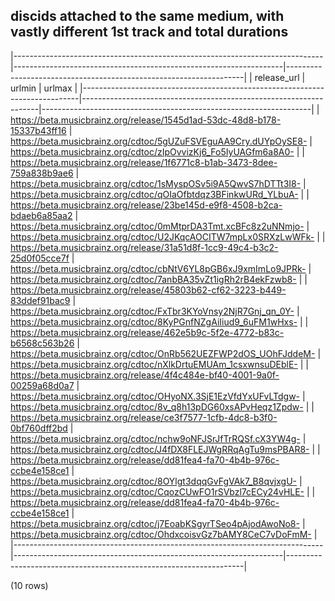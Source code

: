 ## discids attached to the same medium, with vastly different 1st track and total durations

|-----------------------------------------------------------------------------|-------------------------------------------------------------------|-------------------------------------------------------------------|
|                                 release_url                                 |                              urlmin                               |                              urlmax                               |
|-----------------------------------------------------------------------------|-------------------------------------------------------------------|-------------------------------------------------------------------|
| <https://beta.musicbrainz.org/release/1545d1ad-53dc-48d8-b178-15337b43ff16> | <https://beta.musicbrainz.org/cdtoc/5gUZuFSVEguAA9Cry.dUYpOySE8-> | <https://beta.musicbrainz.org/cdtoc/zIpOvvizKj6_Fo5IyUAGfm6a8A0-> |
| <https://beta.musicbrainz.org/release/1f6771c8-b1ab-3473-8dee-759a838b9ae6> | <https://beta.musicbrainz.org/cdtoc/1sMyspOSv5i9A5QwvS7hDTTt3I8-> | <https://beta.musicbrainz.org/cdtoc/qOIaOfbtdqz3BFinkwURd_YLbuA-> |
| <https://beta.musicbrainz.org/release/23be145d-e9f8-4508-b2ca-bdaeb6a85aa2> | <https://beta.musicbrainz.org/cdtoc/0mMtprDA3Tmt.xcBFc8z2uNNmjo-> | <https://beta.musicbrainz.org/cdtoc/U2JKqcAOCITW7mpLx0SRXzLwWFk-> |
| <https://beta.musicbrainz.org/release/31a51d8f-1cc9-49c4-b3c2-25d0f05cce7f> | <https://beta.musicbrainz.org/cdtoc/cbNtV6YL8pGB6xJ9xmImLo9JPRk-> | <https://beta.musicbrainz.org/cdtoc/7anbBA35vZt1igRh2rB4ekFzwb8-> |
| <https://beta.musicbrainz.org/release/45803b62-cf62-3223-b449-83ddef91bac9> | <https://beta.musicbrainz.org/cdtoc/FxTbr3KYoVnsy2NjR7Gnj_qn_0Y-> | <https://beta.musicbrainz.org/cdtoc/8KyPGnfNZgAiIiud9_6uFM1wHxs-> |
| <https://beta.musicbrainz.org/release/462e5b9c-5f2e-4772-b83c-b6568c563b26> | <https://beta.musicbrainz.org/cdtoc/OnRb562UEZFWP2dOS_UOhFJddeM-> | <https://beta.musicbrainz.org/cdtoc/nXlkDrtuEMUAm_1csxwnsuDEblE-> |
| <https://beta.musicbrainz.org/release/4f4c484e-bf40-4001-9a0f-00259a68d0a7> | <https://beta.musicbrainz.org/cdtoc/OHyoNX.3SjE1EzVfdYxUFvLTdgw-> | <https://beta.musicbrainz.org/cdtoc/8v_q8h13pDG60xsAPvHeqz1Zpdw-> |
| <https://beta.musicbrainz.org/release/ce3f7577-1cfb-4dc8-b3f0-0bf760dff2bd> | <https://beta.musicbrainz.org/cdtoc/nchw9oNFJSrJfTrRQSf.cX3YW4g-> | <https://beta.musicbrainz.org/cdtoc/J4fDX8FLEJWgRRqAgTu9msPBAR8-> |
| <https://beta.musicbrainz.org/release/dd81fea4-fa70-4b4b-976c-ccbe4e158ce1> | <https://beta.musicbrainz.org/cdtoc/8OYlgt3dqqGvFgVAk7_B8qvjxgU-> | <https://beta.musicbrainz.org/cdtoc/CqozCUwFO1rSVbzl7cECy24vHLE-> |
| <https://beta.musicbrainz.org/release/dd81fea4-fa70-4b4b-976c-ccbe4e158ce1> | <https://beta.musicbrainz.org/cdtoc/j7EoabKSgyrTSeo4pAjodAwoNo8-> | <https://beta.musicbrainz.org/cdtoc/OhdxcoisvGz7bAMY8CeC7vDoFmM-> |
|-----------------------------------------------------------------------------|-------------------------------------------------------------------|-------------------------------------------------------------------|

(10 rows)


